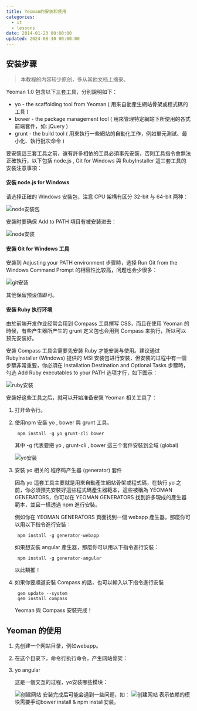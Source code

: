 ```yaml
---
title: Yeoman的安装和使用
categories:
  - it
  - lessons
date: 2014-01-23 00:00:00
updated: 2024-08-30 00:00:00
---
```


## 安装步骤 ##

> 本教程的内容较少原创，多从其他文档上摘录。

Yeoman 1.0 包含以下三套工具，分別說明如下：

- yo - the scaffolding tool from Yeoman ( 用來自動產生網站骨架或程式碼的工具 )
- bower - the package management tool ( 用來管理特定網站下所使用的各式前端套件，如: jQuery )
- grunt - the build tool ( 用來執行一些網站的自動化工作，例如單元測試、最小化、執行批次命令 )

要安裝這三套工具之前，還有許多相依的工具必須事先安裝，否則工具指令會無法正確執行，以下包括 node.js , Git for Windows 與 RubyInstaller 這三套工具的安裝注意事項：

#### 安裝 node.js for Windows ####

请选择正確的 Windows 安裝包，注意 CPU 架構有区分 32-bit 与 64-bit 两种：

![node安装包](/images/articles/lessons/install-yeoman/node.png)

安裝时要确保 Add to PATH 項目有被安装进去：

![node安装](/images/articles/lessons/install-yeoman/node2.png)

#### 安裝 Git for Windows 工具 ####

安裝到 Adjusting your PATH environment 步骤時，选择 Run Git from the Windows Command Prompt 的相容性比较高，问题也会少很多：

![git安装](/images/articles/lessons/install-yeoman/git.png)

其他保留预设值即可。

#### 安装 Ruby 执行环境 ####
由於前端开发作业经常会用到 Compass 工具撰写 CSS，而且在使用 Yeoman 的時候，有些产生器所产生的 grunt 定义包也会用到 Compass 来执行，所以可以预先安装好。

安裝 Compass 工具会需要先安裝 Ruby 才能安装与使用。建议通过 RubyInstaller (Windows) 提供的 MSI 安装包进行安裝，但安裝的过程中有一個步驟非常重要，你必須在 Installation Destination and Optional Tasks 步驟時，勾选 Add Ruby executables to your PATH 选项才行，如下图示：

![ruby安装](/images/articles/lessons/install-yeoman/ruby.png)

安裝好这些工具之后，就可以开始准备安裝 Yeoman 相关工具了：

1. 打开命令行。
2. 使用npm 安裝 yo , bower 與 grunt 工具。

		npm install -g yo grunt-cli bower

	其中 -g 代表要把 yo , grunt-cli , bower 這三个套件安裝到全域 (global)

	![yo安装](/images/articles/lessons/install-yeoman/yo.png)

3. 安裝 yo 相关的 程序码产生器 (generator) 套件
   
	因為 yo 這套工具主要就是用來自動產生網站骨架或程式碼，在執行 yo 之前，你必須預先安裝好這些程式碼產生器範本，這些被稱為 YEOMAN GENERATORS，你可以在 YEOMAN GENERATORS 找到許多現成的產生器範本，並且一樣透過 npm 進行安裝。

	例如你在 YEOMAN GENERATORS 頁面找到一個 webapp 產生器，那麼你可以用以下指令進行安裝：

		npm install -g generator-webapp
	如果想安裝 angular 產生器，那麼你可以用以下指令進行安裝：

		npm install -g generator-angular
	以此類推！

4. 如果你要順道安裝 Compass 的話，也可以輸入以下指令進行安裝

		gem update --system
		gem install compass

	Yeoman 與 Compass 安裝完成！

## Yeoman 的使用 ##

1. 先创建一个网站目录，例如webapp。
2. 在这个目录下，命令行执行命令，产生网站骨架：
3. 
	yo angular

	这是一個交互的过程，yo安装哪些模块：
	
	![创建网站](/images/articles/lessons/install-yeoman/create.png)
	安装完成后可能会遇到一些问题，如：
	![创建网站](/images/articles/lessons/install-yeoman/create2.png)
	表示依赖的模块需要手动bower install & npm install安装。







